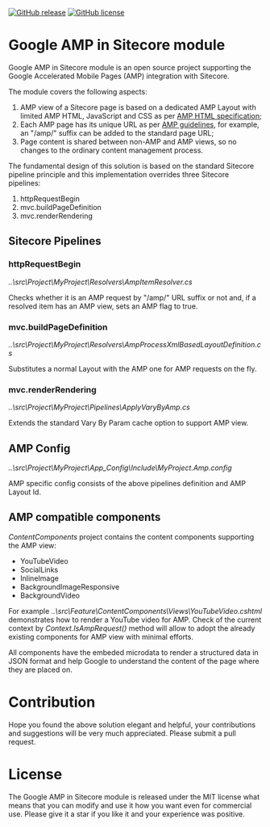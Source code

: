 [![GitHub release](https://img.shields.io/github/release-date/kate-orlova/google-amp-in-sitecore.svg?style=flat)](https://github.com/kate-orlova/google-amp-in-sitecore/releases/tag/MVPRelease)
[![GitHub license](https://img.shields.io/github/license/kate-orlova/google-amp-in-sitecore.svg)](https://github.com/kate-orlova/google-amp-in-sitecore/blob/master/LICENSE)

# Google AMP in Sitecore module
Google AMP in Sitecore module is an open source project supporting the Google Accelerated Mobile Pages (AMP) integration with Sitecore.

The module covers the following aspects:
1. AMP view of a Sitecore page is based on a dedicated AMP Layout with limited AMP HTML, JavaScript and CSS as per [AMP HTML specification](https://www.ampproject.org/docs/fundamentals/spec);
2. Each AMP page has its unique URL as per [AMP guidelines](https://support.google.com/webmasters/answer/6340290?hl=en), for example, an "/amp/" suffix can be added to the standard page URL;
3. Page content is shared between non-AMP and AMP views, so no changes to the ordinary content management process.

The fundamental design of this solution is based on the standard Sitecore pipeline principle and this implementation overrides three Sitecore pipelines:
1. httpRequestBegin
2. mvc.buildPageDefinition
3. mvc.renderRendering

## Sitecore Pipelines

### httpRequestBegin
_..\src\Project\MyProject\Resolvers\AmpItemResolver.cs_

Checks whether it is an AMP request by "/amp/" URL suffix or not and, if a resolved item has an AMP view, sets an AMP flag to true.

### mvc.buildPageDefinition
_..\src\Project\MyProject\Resolvers\AmpProcessXmlBasedLayoutDefinition.cs_

Substitutes a normal Layout with the AMP one for AMP requests on the fly.

### mvc.renderRendering
_..\src\Project\MyProject\Pipelines\ApplyVaryByAmp.cs_

Extends the standard Vary By Param cache option to support AMP view.

## AMP Config
_..\src\Project\MyProject\App_Config\Include\MyProject.Amp.config_

AMP specific config consists of the above pipelines definition and AMP Layout Id.

## AMP compatible components
_ContentComponents_ project contains the content components supporting the AMP view:
* YouTubeVideo
* SocialLinks
* InlineImage
* BackgroundImageResponsive
* BackgroundVideo

For example _..\src\Feature\ContentComponents\Views\YouTubeVideo.cshtml_ demonstrates how to render a YouTube video for AMP.
Check of the current context by _Context.IsAmpRequest()_ method will allow to adopt the already existing components for AMP view with minimal efforts.

All components have the embeded microdata to render a structured data in JSON format and help Google to understand the content of the page where they are placed on.

# Contribution
Hope you found the above solution elegant and helpful, your contributions and suggestions will be very much appreciated. Please submit a pull request.

# License
The Google AMP in Sitecore module is released under the MIT license what means that you can modify and use it how you want even for commercial use. Please give it a star if you like it and your experience was positive.

